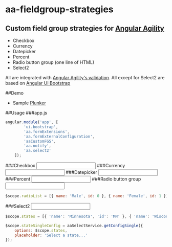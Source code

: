 # aa-fieldgroup-strategies

## Custom field group strategies for [Angular Agility](https://github.com/AngularAgility/AngularAgility)

- Checkbox
- Currency
- Datepicker
- Percent
- Radio button group (one line of HTML)
- Select2

All are integrated with [Angular Agility's validation](http://angularagility.herokuapp.com/#/formExtensions/formExtensions/basic).
All except for Select2 are based on [Angular UI Bootstrap](http://angular-ui.github.io/bootstrap/)

##Demo
- Sample [Plunker](http://plnkr.co/edit/rLe4N3IIsvYQupFPHR24?p=preview)

##Usage
###app.js
```javascript
angular.module('app', [
        'ui.bootstrap',
        'aa.formExtensions',
        'aa.formExternalConfiguration',
        'aaCustomFGS',
        'aa.notify',
        'aa.select2'
    ]);
```
###Checkbox
    <input aa-field-group="model.IsActive" aa-field-group-strategy="checkBox" />
###Currency
    <input aa-field-group="model.Salary" aa-field-group-strategy="currency" />
###Datepicker
    <input aa-field-group="model.BirthDate" aa-field-group-strategy="datePicker" />
###Percent
    <input aa-field-group="model.Percentage" aa-field-group-strategy="percent" />
###Radio button group
    <input aa-field-group="model.Gender" aa-field-group-strategy="radio" options="radioList" />

```javascript
$scope.radioList = [{ name: 'Male', id: 0 }, { name: 'Female', id: 1 }];
```
###Select2
    <input aa-field-group="model.State" aa-field-group-strategy="select2" config="stateSingleConfig" />

```javascript
$scope.states = [{ 'name': 'Minnesota', 'id': 'MN' }, { 'name': 'Wisconsin', 'id': 'WI' }];

$scope.stateSingleConfig = aaSelectService.getConfigSingle({
    options: $scope.states,
    placeholder: 'Select a state...'
});
```
